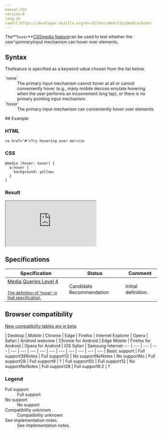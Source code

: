 ```yaml
---
manual:CSS
version:0
lang:zh
rawUrl:https://developer.mozilla.org/en-US/docs/Web/CSS/@media/hover
---
```






The**`hover`**[CSS](%28421 "")[media feature](%34551 "")can be used to test whether the user&#39;s*primary*input mechanism can hover over elements.


## Syntax<a name="Syntax"></a>


Thefeature is specified as a keyword value chosen from the list below.

<dl><dt id=''>`none`</dt><dd>The primary input mechanism cannot hover at all or cannot conveniently hover (e.g., many mobile devices emulate hovering when the user performs an inconvenient long tap), or there is no primary pointing input mechanism.</dd><dt id=''>`hover`</dt><dd>The primary input mechanism can conveniently hover over elements.</dd></dl>
## Example<a name="Example"></a>

### HTML<a name="HTML"></a>

```
<a href="#">Try hovering over me!</a>
```

### CSS<a name="CSS"></a>

```
@media (hover: hover) {
  a:hover {
    background: yellow;
  }
}
```

### Result<a name="Result"></a>


<iframe src='https://mdn.mozillademos.org/en-US/docs/Web/CSS/@media/hover$samples/Example?revision=1383721' width='null' height='null'></iframe>



## Specifications<a name="Specifications"></a>

Specification | Status | Comment 
 ---  |  ---  |  ---  | 
[Media Queries Level 4<br></br><small>The definition of &#39;hover&#39; in that specification.</small>](%35400 "") | Candidate Recommendation | Initial definition. 


## Browser compatibility<a name="Browser_compatibility"></a>
[New compatibility tables are in beta<i></i>](%3360 "")

 | <abbr>Desktop<i></i></abbr> | <abbr>Mobile<i></i></abbr> 
 | <abbr>Chrome<i></i></abbr> | <abbr>Edge<i></i></abbr> | <abbr>Firefox<i></i></abbr> | <abbr>Internet Explorer<i></i></abbr> | <abbr>Opera<i></i></abbr> | <abbr>Safari<i></i></abbr> | <abbr>Android webview<i></i></abbr> | <abbr>Chrome for Android<i></i></abbr> | <abbr>Edge Mobile<i></i></abbr> | <abbr>Firefox for Android<i></i></abbr> | <abbr>Opera for Android<i></i></abbr> | <abbr>iOS Safari<i></i></abbr> | <abbr>Samsung Internet<i></i></abbr> 
 ---  |  ---  |  ---  |  ---  |  ---  |  ---  |  ---  |  ---  |  ---  |  ---  |  ---  |  ---  |  ---  |  ---  | 
Basic support | <abbr>Full support</abbr>38<abbr>Notes<i></i></abbr> | <abbr>Full support</abbr>12 | <abbr>No support</abbr>No<abbr>Notes<i></i></abbr> | <abbr>No support</abbr>No | <abbr>Full support</abbr>28 | <abbr>Full support</abbr>9 | <abbr>?</abbr> | <abbr>Full support</abbr>50 | <abbr>Full support</abbr>12 | <abbr>No support</abbr>No<abbr>Notes<i></i></abbr> | <abbr>Full support</abbr>28 | <abbr>Full support</abbr>9.2 | <abbr>?</abbr> 


### Legend<a name="Legend"></a>
<dl><dt id=''><abbr>Full support</abbr></dt><dd>Full support</dd><dt id=''><abbr>No support</abbr></dt><dd>No support</dd><dt id=''><abbr>Compatibility unknown</abbr></dt><dd>Compatibility unknown</dd><dt id=''><abbr>See implementation notes.<i></i></abbr></dt><dd>See implementation notes.</dd></dl>



